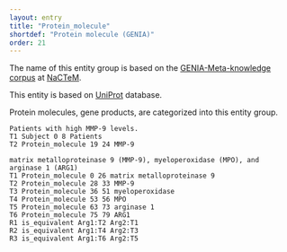 ```yaml
---
layout: entry
title: "Protein_molecule"
shortdef: "Protein molecule (GENIA)"
order: 21
---
```


The name of this entity group is based on the <a href="http://www.nactem.ac.uk/meta-knowledge/">GENIA-Meta-knowledge corpus</a> at <a href="http://www.nactem.ac.uk/">NaCTeM</a>.

This entity is based on <a href="https://www.uniprot.org/">UniProt</a> database.

Protein molecules, gene products, are categorized into this entity group.

~~~ ann
Patients with high MMP-9 levels.
T1 Subject 0 8 Patients
T2 Protein_molecule 19 24 MMP-9
~~~

~~~ ann
matrix metalloproteinase 9 (MMP-9), myeloperoxidase (MPO), and arginase 1 (ARG1)
T1 Protein_molecule 0 26 matrix metalloproteinase 9
T2 Protein_molecule 28 33 MMP-9
T3 Protein_molecule 36 51 myeloperoxidase
T4 Protein_molecule 53 56 MPO
T5 Protein_molecule 63 73 arginase 1
T6 Protein_molecule 75 79 ARG1
R1 is_equivalent Arg1:T2 Arg2:T1
R2 is_equivalent Arg1:T4 Arg2:T3
R3 is_equivalent Arg1:T6 Arg2:T5
~~~

<!-- details -->
